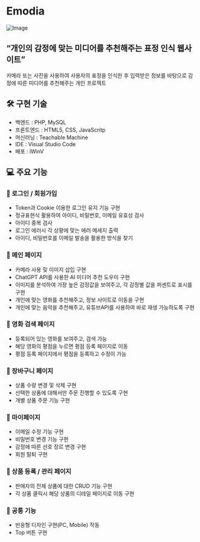 # Emodia

![Image](https://github.com/user-attachments/assets/6cb7af06-b211-4030-bb4e-fc9d0e6b3088)

## **“개인의 감정에 맞는 미디어를 추천해주는 표정 인식 웹사이트”**

카메라 또는 사진을 사용하여 사용자의 표정을 인식한 후 입력받은 정보를 바탕으로 감정에 따른 미디어를 추천해주는 개인 프로젝트

## 🛠️ 구현 기술
- 백엔드 : PHP, MySQL
- 프론트엔드 : HTML5, CSS, JavaScritp
- 머신러닝 : Teachable Machine
- IDE : Visual Studio Code
- 배포 : iWinV

## 💻 주요 기능

### 📌 로그인 / 회원가입

- Token과 Cookie 이용한 로그인 유지 기능 구현
- 정규표현식 활용하여 아이디, 비밀번호, 이메일 유효성 검사
- 아이디  중복 검사
- 로그인 에러시 각 상황에 맞는 에러 메세지 출력
- 아이디, 비밀번호를 이메일 발송을 활용한 방식을 찾기

### 📌 메인 페이지

- 카메라 사용 및 이미지 삽입 구현
- ChatGPT API를 사용한 AI 미디어 추천 도우미 구현
- 이미지를 분석하여 가장 높은 감정값을 보여주고, 각 감정별 값을 퍼센트로 표시를 구현
- 개인에 맞는 영화를 추천해주고, 정보 사이트로 이동을 구현
- 개인에 맞는 음악을 추천해주고, 유튜브API를 사용하여 바로 재생 가능하도록 구현

### 📌 영화 검색 페이지

- 등록되어 있는 영화를 보여주고, 검색 가능
- 해당 영화의 평점을 누르면 평점 등록 페이지로 이동
- 평점 등록 페이지에서 평점을 등록하고 수정이 가능

### 📌 장바구니 페이지

- 상품 수량 변경 및 삭제 구현
- 선택한 상품에 대해서만 주문 진행할 수 있도록 구현
- 개별 상품 주문 기능 구현

### 📌 마이페이지

- 이메일 수정 기능 구현
- 비밀번호 변경 기능 구현
- 감정에 따른 선호 장르 변경 구현
- 회원 탈퇴 구현

### 📌 상품 등록 / 관리 페이지

- 판매자의 전체 상품에 대한 CRUD 기능 구현
- 각 상품 클릭시 해당 상품의 디테일 페이지로 이동 구현

### 📌 공통 기능

- 반응형 디자인 구현(PC, Mobile) 작동
- Top 버튼 구현
